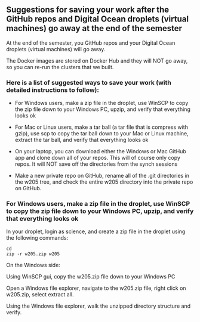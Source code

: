## Suggestions for saving your work after the GitHub repos and Digital Ocean droplets (virtual machines) go away at the end of the semester

At the end of the semester, you GitHub repos and your Digital Ocean droplets (virtual machines) will go away.

The Docker images are stored on Docker Hub and they will NOT go away, so you can re-run the clusters that we built.  

### Here is a list of suggested ways to save your work (with detailed instructions to follow):

* For Windows users, make a zip file in the droplet, use WinSCP to copy the zip file down to your Windows PC, upzip, and verify that everything looks ok

* For Mac or Linux users, make a tar ball (a tar file that is compress with gzip), use scp to copy the tar ball down to your Mac or Linux machine, extract the tar ball, and verify that everything looks ok

* On your laptop, you can download either the Windows or Mac GitHub app and clone down all of your repos.  This will of course only copy repos.  It will NOT save off the directories from the synch sessions

* Make a new private repo on GitHub, rename all of the .git directories in the w205 tree, and check the entire w205 directory into the private repo on GitHub.

### For Windows users, make a zip file in the droplet, use WinSCP to copy the zip file down to your Windows PC, upzip, and verify that everything looks ok

In your droplet, login as science, and create a zip file in the droplet using the following commands:

```
cd
zip -r w205.zip w205
```

On the Windows side:

Using WinSCP gui, copy the w205.zip file down to your Windows PC

Open a Windows file explorer, navigate to the w205.zip file, right click on w205.zip, select extract all.

Using the Windows file explorer, walk the unzipped directory structure and verify.


